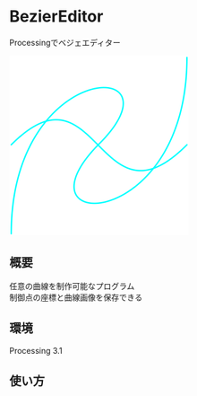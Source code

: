 # BezierEditor
Processingでベジェエディター  

<img src="https://github.com/takeYY/BezierEditor/blob/master/BezierEditor/Bezier.png" width="320px">

## 概要
任意の曲線を制作可能なプログラム  
制御点の座標と曲線画像を保存できる

## 環境
Processing 3.1

## 使い方
